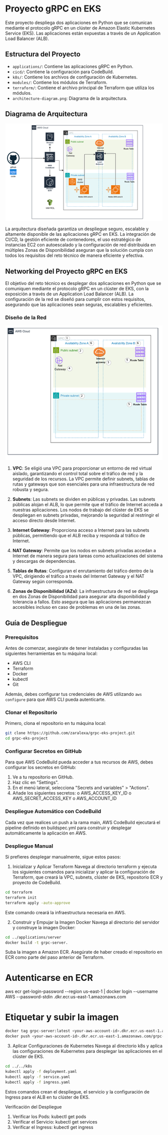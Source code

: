 # Proyecto gRPC en EKS

Este proyecto despliega dos aplicaciones en Python que se comunican mediante el protocolo gRPC en un clúster de Amazon Elastic Kubernetes Service (EKS). Las aplicaciones están expuestas a través de un Application Load Balancer (ALB).

## Estructura del Proyecto

- `applications/`: Contiene las aplicaciones gRPC en Python.
- `cicd/`: Contiene la configuración para CodeBuild.
- `k8s/`: Contiene los archivos de configuración de Kubernetes.
- `modules/`: Contiene los módulos de Terraform.
- `terraform/`: Contiene el archivo principal de Terraform que utiliza los módulos.
- `architecture-diagram.png`: Diagrama de la arquitectura.

## Diagrama de Arquitectura

![Diagrama de Arquitectura](diagrama.png)

La arquitectura diseñada garantiza un despliegue seguro, escalable y altamente disponible de las aplicaciones gRPC en EKS. La integración de CI/CD, la gestión eficiente de contenedores, el uso estratégico de instancias EC2 con autoescalado y la configuración de red distribuida en múltiples Zonas de Disponibilidad aseguran que la solución cumpla con todos los requisitos del reto técnico de manera eficiente y efectiva.

## Networking del Proyecto gRPC en EKS

El objetivo del reto técnico es desplegar dos aplicaciones en Python que se comuniquen mediante el protocolo gRPC en un clúster de EKS, con la exposición a través de un Application Load Balancer (ALB). La configuración de la red se diseñó para cumplir con estos requisitos, asegurando que las aplicaciones sean seguras, escalables y eficientes.

### Diseño de la Red

![Networking](networking.png)

1. **VPC**: Se eligió una VPC para proporcionar un entorno de red virtual aislado, garantizando el control total sobre el tráfico de red y la seguridad de los recursos. La VPC permite definir subnets, tablas de rutas y gateways que son esenciales para una infraestructura de red robusta y segura.

2. **Subnets**: Las subnets se dividen en públicas y privadas. Las subnets públicas alojan el ALB, lo que permite que el tráfico de Internet acceda a nuestras aplicaciones. Los nodos de trabajo del clúster de EKS se despliegan en subnets privadas, mejorando la seguridad al restringir el acceso directo desde Internet.

3. **Internet Gateway**: Proporciona acceso a Internet para las subnets públicas, permitiendo que el ALB reciba y responda al tráfico de Internet.

4. **NAT Gateway**: Permite que los nodos en subnets privadas accedan a Internet de manera segura para tareas como actualizaciones del sistema y descargas de dependencias.

5. **Tablas de Rutas**: Configuran el enrutamiento del tráfico dentro de la VPC, dirigiendo el tráfico a través del Internet Gateway y el NAT Gateway según corresponda.

6. **Zonas de Disponibilidad (AZs)**: La infraestructura de red se despliega en dos Zonas de Disponibilidad para asegurar alta disponibilidad y tolerancia a fallos. Esto asegura que las aplicaciones permanezcan accesibles incluso en caso de problemas en una de las zonas.

## Guía de Despliegue

### Prerequisitos

Antes de comenzar, asegúrate de tener instaladas y configuradas las siguientes herramientas en tu máquina local:

- AWS CLI
- Terraform
- Docker
- kubectl
- Git

Además, debes configurar tus credenciales de AWS utilizando `aws configure` para que AWS CLI pueda autenticarte.

### Clonar el Repositorio

Primero, clona el repositorio en tu máquina local:

```bash
git clone https://github.com/zaralexa/grpc-eks-project.git
cd grpc-eks-project
```
### Configurar Secretos en GitHub

Para que AWS CodeBuild pueda acceder a tus recursos de AWS, debes configurar los secretos en GitHub:
1.	Ve a tu repositorio en GitHub.
2.	Haz clic en "Settings".
3.	En el menú lateral, selecciona "Secrets and variables" > "Actions".
4.	Añade los siguientes secretos:
o	AWS_ACCESS_KEY_ID
o	AWS_SECRET_ACCESS_KEY
o	AWS_ACCOUNT_ID
### Despliegue Automático con CodeBuild
Cada vez que realices un push a la rama main, AWS CodeBuild ejecutará el pipeline definido en buildspec.yml para construir y desplegar automáticamente la aplicación en AWS.
### Despliegue Manual
Si prefieres desplegar manualmente, sigue estos pasos:
1. Inicializar y Aplicar Terraform
Navega al directorio terraform y ejecuta los siguientes comandos para inicializar y aplicar la configuración de Terraform, que creará la VPC, subnets, clúster de EKS, repositorio ECR y proyecto de CodeBuild.

```bash
cd terraform
terraform init
terraform apply -auto-approve
```
Este comando creará la infraestructura necesaria en AWS.

2. Construir y Empujar la Imagen Docker
Navega al directorio del servidor y construye la imagen Docker:

```bash
cd ../applications/server
docker build -t grpc-server.
```
Suba la imagen a Amazon ECR. Asegúrate de haber creado el repositorio en ECR como parte del paso anterior de Terraform.

# Autenticarse en ECR
aws ecr get-login-password --region us-east-1 | docker login --username AWS --password-stdin <your-aws-account-id>.dkr.ecr.us-east-1.amazonaws.com

# Etiquetar y subir la imagen
```bash
docker tag grpc-server:latest <your-aws-account-id>.dkr.ecr.us-east-1.amazonaws.com/grpc-server:latest
docker push <your-aws-account-id>.dkr.ecr.us-east-1.amazonaws.com/grpc-server:latest
```

3. Aplicar Configuraciones de Kubernetes
Navega al directorio k8s y aplica las configuraciones de Kubernetes para desplegar las aplicaciones en el clúster de EKS.
```bash
cd ../../k8s
kubectl apply -f deployment.yaml
kubectl apply -f service.yaml
kubectl apply -f ingress.yaml
```
Estos comandos crean el despliegue, el servicio y la configuración de Ingress para el ALB en tu clúster de EKS.

Verificación del Despliegue
1.	Verificar los Pods:
kubectl get pods
2.	Verificar el Servicio:
kubectl get services
3.	Verificar el Ingress:
kubectl get ingress
